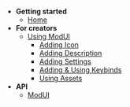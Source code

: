 - **Getting started**
  - [Home](/#home)
- **For creators**
  - [Using ModUI](ForCreators/UsingModUI.md)
    - [Adding Icon](ForCreators/Icon.md)
    - [Adding Description](ForCreators/Description.md)
    - [Adding Settings](ForCreators/Settings.md)
    - [Adding & Using Keybinds](ForCreators/Keybinds.md)
    - [Using Assets](ForCreators/Assets.md)
- **API**
  - [ModUI](API/ModUI.md)